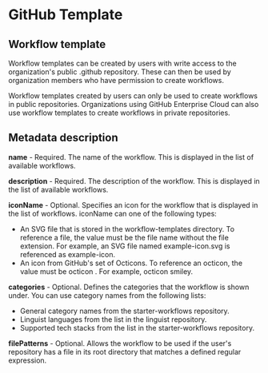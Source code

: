 # GitHub Template

## Workflow template

Workflow templates can be created by users with write access to the organization's public .github repository. These can then be used by organization members who have permission to create workflows.

Workflow templates created by users can only be used to create workflows in public repositories. Organizations using GitHub Enterprise Cloud can also use workflow templates to create workflows in private repositories.

## Metadata description

**name** - Required. The name of the workflow. This is displayed in the list of available workflows.

**description** - Required. The description of the workflow. This is displayed in the list of available workflows.

**iconName** - Optional. Specifies an icon for the workflow that is displayed in the list of workflows. iconName can one of the following types:

- An SVG file that is stored in the workflow-templates directory. To reference a file, the value must be the file name without the file extension. For example, an SVG file named example-icon.svg is referenced as example-icon.
- An icon from GitHub's set of Octicons. To reference an octicon, the value must be octicon <icon name>. For example, octicon smiley.

**categories** - Optional. Defines the categories that the workflow is shown under. You can use category names from the following lists:

- General category names from the starter-workflows repository.
- Linguist languages from the list in the linguist repository.
- Supported tech stacks from the list in the starter-workflows repository.

**filePatterns** - Optional. Allows the workflow to be used if the user's repository has a file in its root directory that matches a defined regular expression.
